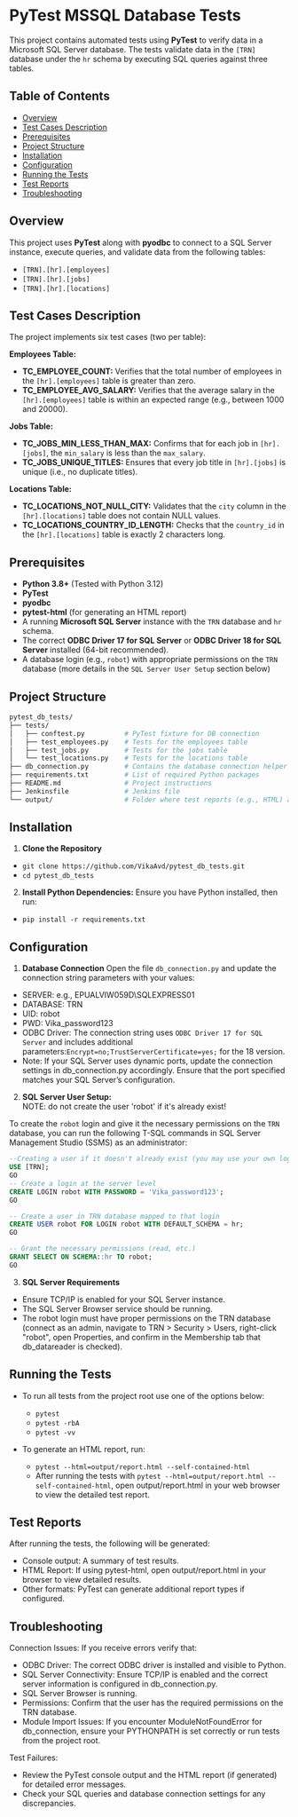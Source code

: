 # PyTest MSSQL Database Tests

This project contains automated tests using **PyTest** to verify data in a Microsoft SQL Server database. The tests validate data in the `[TRN]` database under the `hr` schema by executing SQL queries against three tables.

## Table of Contents
- [Overview](#overview)
- [Test Cases Description](#test-cases-description)
- [Prerequisites](#prerequisites)
- [Project Structure](#project-structure)
- [Installation](#installation)
- [Configuration](#configuration)
- [Running the Tests](#running-the-tests)
- [Test Reports](#test-reports)
- [Troubleshooting](#troubleshooting)

## Overview
This project uses **PyTest** along with **pyodbc** to connect to a SQL Server instance, execute queries, and validate data from the following tables:
- `[TRN].[hr].[employees]`
- `[TRN].[hr].[jobs]`
- `[TRN].[hr].[locations]`

## Test Cases Description
The project implements six test cases (two per table):

**Employees Table:**
- **TC_EMPLOYEE_COUNT:** Verifies that the total number of employees in the `[hr].[employees]` table is greater than zero.
- **TC_EMPLOYEE_AVG_SALARY:** Verifies that the average salary in the `[hr].[employees]` table is within an expected range (e.g., between 1000 and 20000).

**Jobs Table:**
- **TC_JOBS_MIN_LESS_THAN_MAX:** Confirms that for each job in `[hr].[jobs]`, the `min_salary` is less than the `max_salary`.
- **TC_JOBS_UNIQUE_TITLES:** Ensures that every job title in `[hr].[jobs]` is unique (i.e., no duplicate titles).

**Locations Table:**
- **TC_LOCATIONS_NOT_NULL_CITY:** Validates that the `city` column in the `[hr].[locations]` table does not contain NULL values.
- **TC_LOCATIONS_COUNTRY_ID_LENGTH:** Checks that the `country_id` in the `[hr].[locations]` table is exactly 2 characters long.

## Prerequisites
- **Python 3.8+** (Tested with Python 3.12)
- **PyTest**
- **pyodbc**
- **pytest-html** (for generating an HTML report)
- A running **Microsoft SQL Server** instance with the `TRN` database and `hr` schema.
- The correct **ODBC Driver 17 for SQL Server** or **ODBC Driver 18 for SQL Server** installed (64-bit recommended).
- A database login (e.g., `robot`) with appropriate permissions on the `TRN` database (more details in the `SQL Server User Setup` section below)

## Project Structure
```bash
pytest_db_tests/
├── tests/
│   ├── conftest.py          # PyTest fixture for DB connection
│   ├── test_employees.py    # Tests for the employees table
│   ├── test_jobs.py         # Tests for the jobs table
│   └── test_locations.py    # Tests for the locations table
├── db_connection.py         # Contains the database connection helper function
├── requirements.txt         # List of required Python packages
├── README.md                # Project instructions
├── Jenkinsfile              # Jenkins file
└── output/                  # Folder where test reports (e.g., HTML) are generated
```

## Installation
1. **Clone the Repository**  
- `git clone https://github.com/VikaAvd/pytest_db_tests.git`
- `cd pytest_db_tests`

2. **Install Python Dependencies:** 
Ensure you have Python installed, then run:
- `pip install -r requirements.txt`

## Configuration
1. **Database Connection**
Open the file `db_connection.py` and update the connection string parameters with your values:
- SERVER: e.g., EPUALVIW059D\\SQLEXPRESS01 
- DATABASE: TRN
- UID: robot
- PWD: Vika_password123
- ODBC Driver: The connection string uses `ODBC Driver 17 for SQL Server` and includes additional parameters:`Encrypt=no;TrustServerCertificate=yes;` for the 18 version.
- Note: If your SQL Server uses dynamic ports, update the connection settings in db_connection.py accordingly. Ensure that the port specified matches your SQL Server’s configuration.


2. **SQL Server User Setup:**  
  NOTE: do not create the user 'robot' if it's already exist!
  
  To create the `robot` login and give it the necessary permissions on the `TRN` database, you can run the following T-SQL commands in SQL Server Management Studio (SSMS) as an administrator:

   ```sql
   --Creating a user if it doesn't already exist (you may use your own login and password - just update the corresponding settings in db_connection.robot).
   USE [TRN];
   GO
   -- Create a login at the server level 
   CREATE LOGIN robot WITH PASSWORD = 'Vika_password123';
   GO

   -- Create a user in TRN database mapped to that login
   CREATE USER robot FOR LOGIN robot WITH DEFAULT_SCHEMA = hr;
   GO

   -- Grant the necessary permissions (read, etc.)
   GRANT SELECT ON SCHEMA::hr TO robot;
   GO
   ```

3. **SQL Server Requirements**
- Ensure TCP/IP is enabled for your SQL Server instance.
- The SQL Server Browser service should be running.
- The robot login must have proper permissions on the TRN database (connect as an admin, navigate to TRN > Security > Users, right-click "robot", open Properties, and confirm in the Membership tab that db_datareader is checked).

## Running the Tests
- To run all tests from the project root use one of the options below:
   - `pytest`
   - `pytest -rbA`
   - `pytest -vv`
 
- To generate an HTML report, run:
   - `pytest --html=output/report.html --self-contained-html`
   - After running the tests with `pytest --html=output/report.html --self-contained-html`, open output/report.html in your web browser to view the detailed test report.

## Test Reports
After running the tests, the following will be generated:
- Console output: A summary of test results.
- HTML Report: If using pytest-html, open output/report.html in your browser to view detailed results.
- Other formats: PyTest can generate additional report types if configured.

## Troubleshooting

Connection Issues:
If you receive errors verify that:
- ODBC Driver: The correct ODBC driver is installed and visible to Python.
- SQL Server Connectivity: Ensure TCP/IP is enabled and the correct server information is configured in db_connection.py.
- SQL Server Browser is running.
- Permissions: Confirm that the user has the required permissions on the TRN database.
- Module Import Issues: If you encounter ModuleNotFoundError for db_connection, ensure your PYTHONPATH is set correctly or run tests from the project root.

Test Failures:
- Review the PyTest console output and the HTML report (if generated) for detailed error messages.
- Check your SQL queries and database connection settings for any discrepancies.
